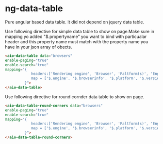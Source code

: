 ng-data-table
=============

Pure angular based data table. It did not depend on jquery data table.

Use following directive for simple data table to show on page.Make sure in mapping yo added "$.propertyname" you want to bind with particualar header and this property name must match with the property name you have in your json array of obects.

```html
<aio-data-table data="browsers" 
enable-paging="true" 
enable-search="true" 
mapping="{
            headers:['Rendering engine', 'Browser', 'Paltform(s)', 'Engine Version', 'Css Grade'],            
            map = ['$.engine', '$.browserinfo', '$.platform', '$.version', '$.css']
         }">
</aio-data-table>
```

Use following directive for round cornder data table to show on page.

```html
<aio-data-table-round-corners data="browsers" 
enable-paging="true" 
enable-search="true" 
mapping="{
            headers:['Rendering engine', 'Browser', 'Paltform(s)', 'Engine Version', 'Css Grade'],            
            map = ['$.engine', '$.browserinfo', '$.platform', '$.version', '$.css']
         }">
</aio-data-table-round-corners>
```
